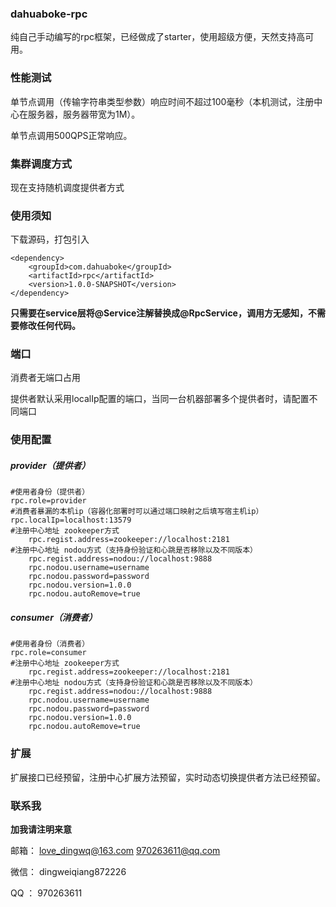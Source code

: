 ### dahuaboke-rpc

纯自己手动编写的rpc框架，已经做成了starter，使用超级方便，天然支持高可用。

### 性能测试

单节点调用（传输字符串类型参数）响应时间不超过100毫秒（本机测试，注册中心在服务器，服务器带宽为1M）。

单节点调用500QPS正常响应。

### 集群调度方式

现在支持随机调度提供者方式

### 使用须知

下载源码，打包引入

```
<dependency>
    <groupId>com.dahuaboke</groupId>
    <artifactId>rpc</artifactId>
    <version>1.0.0-SNAPSHOT</version>
</dependency>
```

**只需要在service层将@Service注解替换成@RpcService，调用方无感知，不需要修改任何代码。**

### 端口

消费者无端口占用

提供者默认采用localIp配置的端口，当同一台机器部署多个提供者时，请配置不同端口

### 使用配置

##### provider（提供者）

```
#使用者身份（提供者）
rpc.role=provider
#消费者暴漏的本机ip（容器化部署时可以通过端口映射之后填写宿主机ip）
rpc.localIp=localhost:13579
#注册中心地址 zookeeper方式
	rpc.regist.address=zookeeper://localhost:2181 
#注册中心地址 nodou方式（支持身份验证和心跳是否移除以及不同版本）
	rpc.regist.address=nodou://localhost:9888
	rpc.nodou.username=username
	rpc.nodou.password=password
	rpc.nodou.version=1.0.0
	rpc.nodou.autoRemove=true
```

##### consumer（消费者）

```
#使用者身份（消费者）
rpc.role=consumer
#注册中心地址 zookeeper方式
	rpc.regist.address=zookeeper://localhost:2181
#注册中心地址 nodou方式（支持身份验证和心跳是否移除以及不同版本）
	rpc.regist.address=nodou://localhost:9888
	rpc.nodou.username=username
	rpc.nodou.password=password
	rpc.nodou.version=1.0.0
	rpc.nodou.autoRemove=true
```

### 扩展

扩展接口已经预留，注册中心扩展方法预留，实时动态切换提供者方法已经预留。

### 联系我

**加我请注明来意**

邮箱：
    love_dingwq@163.com
    970263611@qq.com

微信：
    dingweiqiang872226

QQ  ：
    970263611

